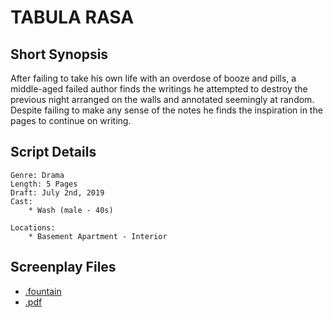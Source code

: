 # TABULA RASA

## Short Synopsis

After failing to take his own life with an overdose of booze and pills, a middle-aged failed author finds the writings he attempted to destroy the previous night arranged on the walls and annotated seemingly at random. Despite failing to make any sense of the notes he finds the inspiration in the pages to continue on writing.

## Script Details

```
Genre: Drama
Length: 5 Pages
Draft: July 2nd, 2019
Cast:
	* Wash (male - 40s)

Locations:
	* Basement Apartment - Interior
````

## Screenplay Files

* [.fountain](./tabula_rasa.fountain)
* [.pdf](./tabula_rasa.pdf)

